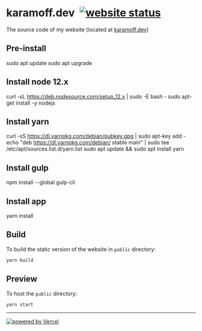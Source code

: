 # karamoff.dev  [![website status](https://badgen.net/uptime-robot/status/m782289871-06cf6e2f25dfd0855c64c874?label=&cache=300)](https://karamoff.dev)

The source code of my website (located at [karamoff.dev](https://karamoff.dev))

## Pre-install
sudo apt update
sudo apt upgrade

## Install node 12.x
curl -sL https://deb.nodesource.com/setup_12.x | sudo -E bash -
sudo apt-get install -y nodejs

## Install yarn
curl -sS https://dl.yarnpkg.com/debian/pubkey.gpg | sudo apt-key add -
echo "deb https://dl.yarnpkg.com/debian/ stable main" | sudo tee /etc/apt/sources.list.d/yarn.list
sudo apt update && sudo apt install yarn

## Install gulp
npm install --global gulp-cli

## Install app
yarn install

## Build

To build the static version of the website in `public` directory:

```sh
yarn build
```

## Preview

To host the `public` directory:

```sh
yarn start
```

----

[![powered by Vercel](https://badgen.net/badge/host/powered%20by%20vercel/black?icon=now&label=)](https://vercel.com)

